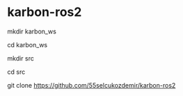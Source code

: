 # karbon-ros2

mkdir karbon_ws

cd karbon_ws

mkdir src

cd src

git clone https://github.com/55selcukozdemir/karbon-ros2

